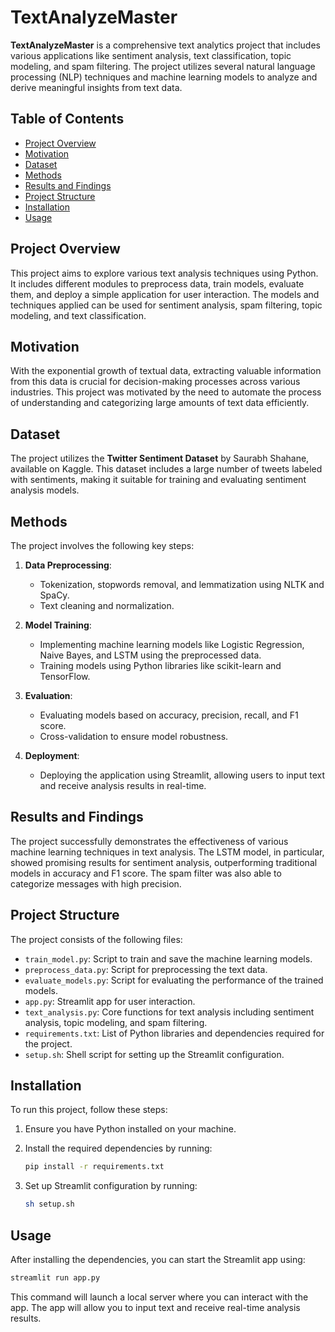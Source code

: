 
# TextAnalyzeMaster

**TextAnalyzeMaster** is a comprehensive text analytics project that includes various applications like sentiment analysis, text classification, topic modeling, and spam filtering. The project utilizes several natural language processing (NLP) techniques and machine learning models to analyze and derive meaningful insights from text data.

## Table of Contents
- [Project Overview](#project-overview)
- [Motivation](#motivation)
- [Dataset](#dataset)
- [Methods](#methods)
- [Results and Findings](#results-and-findings)
- [Project Structure](#project-structure)
- [Installation](#installation)
- [Usage](#usage)

## Project Overview

This project aims to explore various text analysis techniques using Python. It includes different modules to preprocess data, train models, evaluate them, and deploy a simple application for user interaction. The models and techniques applied can be used for sentiment analysis, spam filtering, topic modeling, and text classification.

## Motivation

With the exponential growth of textual data, extracting valuable information from this data is crucial for decision-making processes across various industries. This project was motivated by the need to automate the process of understanding and categorizing large amounts of text data efficiently.

## Dataset

The project utilizes the **Twitter Sentiment Dataset** by Saurabh Shahane, available on Kaggle. This dataset includes a large number of tweets labeled with sentiments, making it suitable for training and evaluating sentiment analysis models.

## Methods

The project involves the following key steps:

1. **Data Preprocessing**:
    - Tokenization, stopwords removal, and lemmatization using NLTK and SpaCy.
    - Text cleaning and normalization.

2. **Model Training**:
    - Implementing machine learning models like Logistic Regression, Naive Bayes, and LSTM using the preprocessed data.
    - Training models using Python libraries like scikit-learn and TensorFlow.

3. **Evaluation**:
    - Evaluating models based on accuracy, precision, recall, and F1 score.
    - Cross-validation to ensure model robustness.

4. **Deployment**:
    - Deploying the application using Streamlit, allowing users to input text and receive analysis results in real-time.

## Results and Findings

The project successfully demonstrates the effectiveness of various machine learning techniques in text analysis. The LSTM model, in particular, showed promising results for sentiment analysis, outperforming traditional models in accuracy and F1 score. The spam filter was also able to categorize messages with high precision.

## Project Structure

The project consists of the following files:

- `train_model.py`: Script to train and save the machine learning models.
- `preprocess_data.py`: Script for preprocessing the text data.
- `evaluate_models.py`: Script for evaluating the performance of the trained models.
- `app.py`: Streamlit app for user interaction.
- `text_analysis.py`: Core functions for text analysis including sentiment analysis, topic modeling, and spam filtering.
- `requirements.txt`: List of Python libraries and dependencies required for the project.
- `setup.sh`: Shell script for setting up the Streamlit configuration.

## Installation

To run this project, follow these steps:

1. Ensure you have Python installed on your machine.

2. Install the required dependencies by running:

    ```bash
    pip install -r requirements.txt
    ```

3. Set up Streamlit configuration by running:

    ```bash
    sh setup.sh
    ```

## Usage

After installing the dependencies, you can start the Streamlit app using:

```bash
streamlit run app.py
```

This command will launch a local server where you can interact with the app. The app will allow you to input text and receive real-time analysis results.


